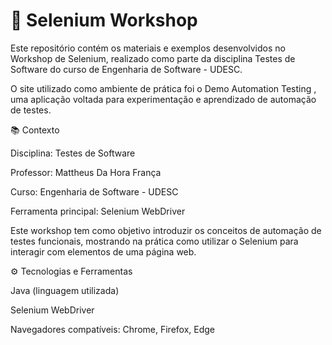 # 🧪 Selenium Workshop
Este repositório contém os materiais e exemplos desenvolvidos no Workshop de Selenium, realizado como parte da disciplina Testes de Software do curso de Engenharia de Software - UDESC.

O site utilizado como ambiente de prática foi o Demo Automation Testing
, uma aplicação voltada para experimentação e aprendizado de automação de testes.

📚 Contexto

Disciplina: Testes de Software

Professor: Mattheus Da Hora França

Curso: Engenharia de Software - UDESC

Ferramenta principal: Selenium WebDriver

Este workshop tem como objetivo introduzir os conceitos de automação de testes funcionais, mostrando na prática como utilizar o Selenium para interagir com elementos de uma página web.

⚙️ Tecnologias e Ferramentas

Java
 (linguagem utilizada)

Selenium WebDriver

Navegadores compatíveis: Chrome, Firefox, Edge
